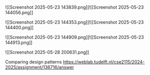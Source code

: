 ![[Screenshot 2025-05-23 143839.png]]![[Screenshot 2025-05-23 144056.png]]

![[Screenshot 2025-05-23 144353.png]]![[Screenshot 2025-05-23 144400.png]]

![[Screenshot 2025-05-23 144909.png]]![[Screenshot 2025-05-23 144913.png]]

![[Screenshot 2025-05-28 200631.png]]

Comparing design patterns
https://weblab.tudelft.nl/cse2115/2024-2025/assignment/136716/answer